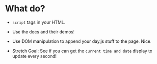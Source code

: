 # What do?

- `script` tags in your HTML.

- Use the docs and their demos!

- Use DOM manipulation to append your day.js stuff to the page. Nice.

- Stretch Goal: See if you can get the `current time and date` display to update every second!
